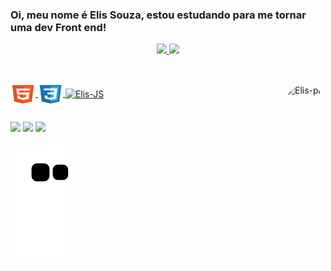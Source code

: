 ### Oi, meu nome é Elis Souza, estou estudando para me tornar uma dev Front end!


<div align="center">
  <a href="https://github.com/elis-souza">
  <img height="160em" src="https://github-readme-stats.vercel.app/api?username=elis-souza&show_icons=true&theme=nightowl&include_all_commits=true&count_private=true"/>
  <img height="160em" src="https://github-readme-stats.vercel.app/api/top-langs/?username=elis-souza&layout=compact&langs_count=7&theme=nightowl"/>
</div>
  
  ##
  
<div style="display: inline_block"><br>
  <img align="center" alt="Elis-HTML" height="30" width="40" src="https://raw.githubusercontent.com/devicons/devicon/master/icons/html5/html5-original.svg">
  <img align="center" alt="Elis-CSS" height="30" width="40" src="https://raw.githubusercontent.com/devicons/devicon/master/icons/css3/css3-original.svg">
  <img align="center" alt="Elis-JS" height="30" width="40" src="https://cdn.jsdelivr.net/gh/devicons/devicon/icons/javascript/javascript-plain.svg" />
   <img align="right" alt="Elis-pic" height="150" style="border-radius:50px;" src="https://cdn.discordapp.com/attachments/650546203489992734/944005837721059338/elis-anime.gif">
  
</div>
  
  ##
  
 <div> 
    <a href="https://www.instagram.com/elis_css689" target="_blank"><img src="https://img.shields.io/badge/-Instagram-%23E4405F?style=for-the-badge&logo=instagram&logoColor=white" target="_blank"></a>
    <a href = "mailto:elissouza.artwork@gmail.com"><img src="https://img.shields.io/badge/-Gmail-%23333?style=for-the-badge&logo=gmail&logoColor=white" target="_blank"></a>
    <a href="https://www.linkedin.com/in/elis-souza-243a0582/" target="_blank"><img src="https://img.shields.io/badge/-LinkedIn-%230077B5?style=for-the-badge&logo=linkedin&logoColor=white" target="_blank"></a> 
 
   ![Snake animation](https://github.com/rafaballerini/rafaballerini/blob/output/github-contribution-grid-snake.svg)
 
</div>


<!--
**elis-souza/elis-souza** is a ✨ _special_ ✨ repository because its `README.md` (this file) appears on your GitHub profile.

Here are some ideas to get you started:

- 🔭 I’m currently working on ...
- 🌱 I’m currently learning ...
- 👯 I’m looking to collaborate on ...
- 🤔 I’m looking for help with ...
- 💬 Ask me about ...
- 📫 How to reach me: ...
- 😄 Pronouns: ...
- ⚡ Fun fact: ...
-->
